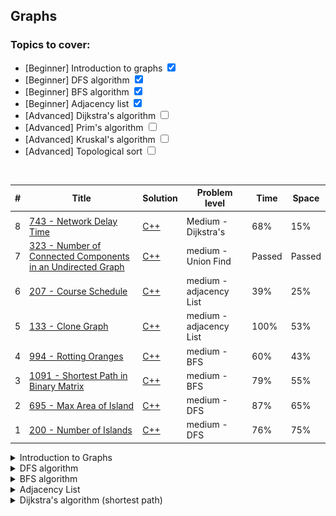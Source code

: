 ## Graphs 

### Topics to cover:
- [Beginner] Introduction to graphs <input type="checkbox" checked></button>
- [Beginner] DFS algorithm <input type="checkbox" checked></button>
- [Beginner] BFS algorithm <input type="checkbox" checked></button>
- [Beginner] Adjacency list <input type="checkbox" checked></button>
- [Advanced] Dijkstra's algorithm <input type="checkbox"></button>
- [Advanced] Prim's algorithm <input type="checkbox"></button>
- [Advanced] Kruskal's algorithm <input type="checkbox"></button>
- [Advanced] Topological sort <input type="checkbox"></button>

<br>

| # | Title | Solution | Problem level | Time | Space |
|---| ----- | -------- | ------------- | ---- | ----- |
|  |  |  |  |  |  |
| 8 | [743 - Network Delay Time](https://leetcode.com/problems/network-delay-time/description/) | [C++](https://github.com/Akadil/leetcode/blob/main/graphs/743_networkDelayTime.cpp) | Medium - Dijkstra's | 68% | 15% |
| 7 | [323 - Number of Connected Components in an Undirected Graph](https://leetcode.com/problems/number-of-connected-components-in-an-undirected-graph/description/) | [C++](https://github.com/Akadil/leetcode/blob/main/graphs/323_numberConnectedComponentsUndirectedGraph.cpp) | medium - Union Find | Passed | Passed |
| 6 | [207 - Course Schedule](https://leetcode.com/problems/course-schedule/description/) | [C++](https://github.com/Akadil/leetcode/blob/main/graphs/207_courseSchedule.cpp) | medium - adjacency List | 39% | 25% |
| 5 | [133 - Clone Graph](https://leetcode.com/problems/clone-graph/description/) | [C++](https://github.com/Akadil/leetcode/blob/main/graphs/133_cloneGraph.cpp) | medium - adjacency List | 100% | 53% |
| 4 | [994 - Rotting Oranges](https://leetcode.com/problems/rotting-oranges/description/) | [C++](https://github.com/Akadil/leetcode/blob/main/graphs/994_rottingOranges.cpp) | medium - BFS | 60% | 43% |
| 3 | [1091 - Shortest Path in Binary Matrix](https://leetcode.com/problems/shortest-path-in-binary-matrix/description/) | [C++](https://github.com/Akadil/leetcode/blob/main/graphs/1091_shortestPathInMatrix.cpp) | medium - BFS | 79% | 55% |
| 2 | [695 - Max Area of Island](https://leetcode.com/problems/max-area-of-island/) | [C++](https://github.com/Akadil/leetcode/blob/main/graphs/695_maxAreaOfIsland.cpp) | medium - DFS | 87% | 65% |
| 1 | [200 - Number of Islands](https://leetcode.com/problems/number-of-islands/description/) | [C++](https://github.com/Akadil/leetcode/blob/main/graphs/200_numberOfIslands.cpp) | medium - DFS | 76% | 75% |


<!-------------- Introduction to Graphs ------------->
<details>
<summary>Introduction to Graphs</summary>

---
It seems like the graphs should be represented as tree nodes, but in the problems, it is represented as an integer to represent several nodes and a matrix to represent edges. 

---
</details>

<!-------------- DFS algorithm ---------------------->
<details>
<summary>DFS algorithm</summary>

---
The main idea is to make a recursion. I use it when I need to check every solution. Recursion, where each function runs the recursion for each possible way

---
</details>

<!-------------- BFS algorithm ---------------------->
<details>
<summary>BFS algorithm</summary>

---
Mainly used for shortest path. The idea is that we make one step, and then store all the next steps inside of something (usually a deque). Then we take a step from a deque and repeat

```c++
    int bfs(vector<vector<int>>& grid) {
        int ROWS = grid.size(), COLS = grid[0].size();
        vector<vector<int>> visit(4, vector<int>(4));
        queue<pair<int, int>> queue;
        queue.push(pair<int, int>(0, 0));
        visit[0][0] = 1;

        int length = 0;
        while (queue.size()) {
            int queueLength = queue.size();
            for (int i = 0; i < queueLength; i++) {
                pair<int, int> curPair = queue.front();
                queue.pop();
                int r = curPair.first, c = curPair.second;
                if (r == ROWS - 1 && c == COLS - 1) {
                    return length;
                }

                // We can directly build the four neighbors
                int neighbors[4][2] = {{r, c + 1}, {r, c - 1}, {r + 1, c}, {r - 1, c}};
                for (int j = 0; j < 4; j++) {
                    int newR = neighbors[j][0], newC = neighbors[j][1];
                    if (min(newR, newC) < 0 || newR == ROWS || newC == COLS
                        || visit[newR][newC] || grid[newR][newC]) {
                        continue;
                    }
                    queue.push(pair<int, int>(newR, newC));
                    visit[newR][newC] = 1;
                }
            }
            length++;
        }
    }
```

---
</details>

<!-------------- Adjacency List ---------------------->
<details>
<summary>Adjacency List</summary>

---
<p>
    Works with directed graphs and easiest way of storing the graph. Also it is a first structure to store several directed edges. 
</p>

---
</details>


<!-------------- Dijkstra's algorithm ---------------------->
<details>
<summary>Dijkstra's algorithm (shortest path)</summary>

---
We use this algorithm to find the shortest path. Usually we use BFS algorithm, but what if the weight of edges is not equal? This is when Dijkstra's algrotihm come in hand

<img src="./static/image.png">

* <b>Question:</b> starting from A, find the length of the shortest path to every other node 
* <b>Solution:</b> Our goal is to start from A and add to minHeap all neighbors of A. Then by popping the min Node from minHeap, we firstly add the node to our table, and secondly add all its neighbors to minHeap again. Then repeat the operation 
* <b>Time complexity: E * logV</b>, where E is number of edges as we have to add go through each node, then logV as we have to pop the min Node from minHeap in each operation
* <b>When to use: </b> Shortest path with some edges. I use this

#### Code implementation
```c++
#include <vector>
#include <unordered_map>
#include <utility>
#include <queue>

using std::vector;
using std::unordered_map;
using std::pair;
using std::make_pair;
using std::priority_queue;
using std::greater;

/**
 * vector<vector<int>> is matrix of [N][3]
*/
unordered_map<int, int> shortestPath(vector<vector<int>>& edges, int n, int src) {
    
    // Set up the proper format (adjacency list). node -> neigbours[]
    unordered_map<int, vector<pair<int, int>>> adj;
    for (int i = 1; i < n + 1; i++) {
        adj[i] = vector<pair<int, int>>();
    }
    for (vector<int> edge : edges) {
        // s = src, d = dst, w = weight
        int s = edge[0], d = edge[1], w = edge[2];
        adj[s].push_back(make_pair(d, w));
    }

    unordered_map<int, int> shortest;
    priority_queue<pair<int,int>, vector<pair<int,int>>, greater<pair<int, int>>> minHeap; 
    minHeap.push({0, src});
    while (!minHeap.empty()) {
        pair<int, int> p = minHeap.top();
        minHeap.pop();
        int w1 = p.first, n1 = p.second;

        if (shortest.count(n1) > 0) {
            continue;
        }
        shortest[n1] = w1;
        for (pair<int, int> p : adj[n1]) {
            int n2 = p.first, w2 = p.second;
            if (shortest.count(n2) == 0) {
                minHeap.push({w1 + w2, n2});
            }
        }
    }
    return shortest;
}
```

</details>